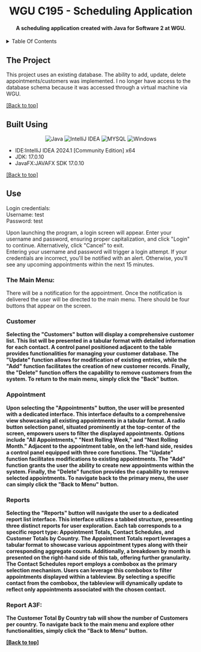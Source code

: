 <a name="readme-top"></a>

<h1 align="center">WGU C195 - Scheduling Application</h1>
<h4 align="center">A scheduling application created with Java for Software 2 at WGU.</h4>

<div>
<!--Table Of Contents-->
<details>
<summary>Table Of Contents</summary>
<ol>

<details>
<summary>About</summary>

<li><a href="#The Project">The Project</a>
<ul><a href="#Built using">Built Using</a></ul>
</li>
</details>

<li><a href="#Use">Use</a>
</ol>

</details>
</div>

<!--The Project-->

## The Project
<div>
<p>This project uses an existing database. The ability to add, update,
delete appointments/customers was implemented. I no longer have access to 
the database schema because it was accessed through a virtual machine via WGU. 
</p>

<p align="left"><a href="#readme-top">[Back to top]</a></p>
</div>

## Built Using
<div align="center">

![Java](https://img.shields.io/badge/Java-ED8B00?style=for-the-badge&logo=openjdk&logoColor=white)
![IntelliJ IDEA](https://img.shields.io/badge/Intellij%20Idea-000?logo=intellij-idea&style=for-the-badge)
![MYSQL](https://img.shields.io/badge/mysql-%2300f.svg?style=for-the-badge&logo=mysql&logoColor=white)
![Windows](https://img.shields.io/badge/Windows-0078D6?style=for-the-badge&logo=windows&logoColor=white)
</div>

<ul>
<li>IDE:IntelliJ IDEA 2024.1 [Community Edition] x64</li>
<li>JDK: 17.0.10</li>
<li>JavaFX:JAVAFX SDK 17.0.10 </li>
</ul>

<p align="left"><a href="#readme-top">[Back to top]</a></p>

<!--Use Examples-->
## Use
<p>
Login credentials:</br>
Username: test </br>
Password: test


Upon launching the program, a login screen will appear. Enter your username and password, ensuring proper capitalization, and click "Login" to continue. Alternatively, click "Cancel" to exit.</br>
Entering your username and password will trigger a login attempt. If your credentials are incorrect, you'll be notified with an alert. Otherwise, you'll see any upcoming appointments within the next 15 minutes.

<h3><b>The Main Menu:</b></br></h3>
There will be a notification for the appointment. Once the notification is delivered the user will be directed to the main menu. There should be four buttons that appear on the screen.

<h3><b>Customer<b></br></h3>
Selecting the "Customers" button will display a comprehensive customer list.
This list will be presented in a tabular format with detailed information for each contact.
A control panel positioned adjacent to the table provides functionalities for managing your customer database.
The "Update" function allows for modification of existing entries, while the "Add" function facilitates the creation of new customer records.
Finally, the "Delete" function offers the capability to remove customers from the system. To return to the main menu, simply click the "Back" button.

<h3><b>Appointment<b></br></h3>
Upon selecting the "Appointments" button, the user will be presented with a dedicated interface.
This interface defaults to a comprehensive view showcasing all existing appointments in a tabular format.
A radio button selection panel, situated prominently at the top-center of the screen, empowers users to filter the displayed appointments.
Options include "All Appointments," "Next Rolling Week," and "Next Rolling Month."
Adjacent to the appointment table, on the left-hand side, resides a control panel equipped with three core functions.
The "Update" function facilitates modifications to existing appointments.
The "Add" function grants the user the ability to create new appointments within the system.
Finally, the "Delete" function provides the capability to remove selected appointments.
To navigate back to the primary menu, the user can simply click the "Back to Menu" button.

<h3><b>Reports<b></br></h3>
Selecting the "Reports" button will navigate the user to a dedicated report list interface.
This interface utilizes a tabbed structure, presenting three distinct reports for user exploration.
Each tab corresponds to a specific report type: Appointment Totals, Contact Schedules, and Customer Totals by Country.
The Appointment Totals report leverages a tabular format to showcase various appointment types along with their corresponding aggregate counts.
Additionally, a breakdown by month is presented on the right-hand side of this tab, offering further granularity.
The Contact Schedules report employs a combobox as the primary selection mechanism.
Users can leverage this combobox to filter appointments displayed within a tableview.
By selecting a specific contact from the combobox, the tableview will dynamically update to reflect only appointments associated with the chosen contact.

<h3><b>Report A3F:</b></br></h3>
The Customer Total By Country tab will show the number of Customers per country.
To navigate back to the main menu and explore other functionalities, simply click the "Back to Menu" button.
</p>

<p align="left"><a href="#readme-top">[Back to top]</a></p>